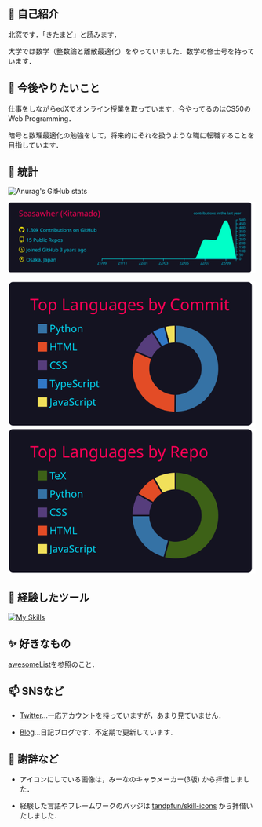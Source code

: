 ## 👋 自己紹介 

北窓です．「きたまど」と読みます．

大学では数学（整数論と離散最適化）をやっていました．数学の修士号を持っています．

## 🌱 今後やりたいこと

仕事をしながらedXでオンライン授業を取っています．今やってるのはCS50のWeb Programming．

暗号と数理最適化の勉強をして，将来的にそれを扱うような職に転職することを目指しています．



## 🔭 統計

![Anurag's GitHub stats](https://github-readme-stats.vercel.app/api?username=Seasawher&count_private=true&theme=synthwave)


[![](https://raw.githubusercontent.com/Seasawher/Seasawher/main/profile-summary-card-output/2077/0-profile-details.svg)](https://github.com/vn7n24fzkq/github-profile-summary-cards)

[![](https://raw.githubusercontent.com/Seasawher/Seasawher/main/profile-summary-card-output/2077/2-most-commit-language.svg)](https://github.com/vn7n24fzkq/github-profile-summary-cards) [![](https://raw.githubusercontent.com/Seasawher/Seasawher/main/profile-summary-card-output/2077/1-repos-per-language.svg)](https://github.com/vn7n24fzkq/github-profile-summary-cards)

## 🧰 経験したツール

[![My Skills](https://skillicons.dev/icons?i=bootstrap,jquery,laravel,django,mysql,sqlite,git,vscode&theme=dark)](https://skillicons.dev)

## :sparkles: 好きなもの

[awesomeList](./awesomeList.md)を参照のこと．

## 📫 SNSなど

* [Twitter](https://twitter.com/seasawher)...一応アカウントを持っていますが，あまり見ていません．

* [Blog](https://seasawher.hatenablog.com/)...日記ブログです．不定期で更新しています．

## :bow: 謝辞など

* アイコンにしている画像は，みーなのキャラメーカー(β版) から拝借しました．

* 経験した言語やフレームワークのバッジは [tandpfun/skill-icons](https://github.com/tandpfun/skill-icons#icons-list) から拝借いたしました．
